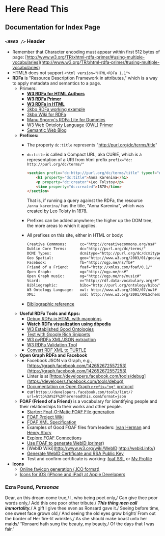 # Here Read This

## Documentation for Index Page

### `<HEAD />` Header 
* Remember that Character encoding must appear within first 512 bytes of page:
  [http://www.w3.org/TR/xhtml-rdfa-primer/#using-multiple-vocabularies](http://www.w3.org/TR/xhtml-rdfa-primer/#using-multiple-vocabularies)
* HTML5 does not support `<html version="HTML+RDFa 1.1">`
* **RDFa** is "Resource Description Framework in attributes," which is a way to apply metadata and semantics to a page.
    * Primers:
        * **[W3 RDFa for HTML Authors](http://www.w3.org/MarkUp/2009/rdfa-for-html-authors)**
        * **[W3 RDFa Primer](http://www.w3.org/TR/xhtml-rdfa-primer/)**
        * **[W3 RDFa in HTML](http://www.w3.org/TR/rdfa-in-html/)**
        * [3kbo RDFa working example](http://blog.3kbo.com/2010/11/10/simple-html5-rdfa-example/)
        * [3kbo Wiki for RDFa](http://notes.3kbo.com/rdfa)
        * [Manu Sporny's RDFa Lite for Dummies](http://manu.sporny.org/2011/rdfa-lite/)
        * [W3 Web Ontoloty Language (OWL) Primer](http://www.w3.org/TR/owl2-primer/)
        * [Semantic Web Blog](http://semanticweb.com/)
    * **Prefixes:**
        * The property `dc:title` represents "http://purl.org/dc/terms/title"
        * `dc:title` is called a Compact URL, aka CURIE, which is a representation of a URI from html prefix `prefix="dc: http://purl.org/dc/terms/"`

            ```html
            <section prefix="dc:http://purl.org/dc/terms/title" typeof="dc:BibliographicResource" resource="/anna_karenina/">
                <h1 property="dc:title">Anna Karenina</h1>
                <p property="dc:creator">Leo Tolstoy</p>
                <time property="dc:created">1878</time>
            </section>
            ```
            That is, if running a query against the RDFa, the resource `/anna_karenina/` has the title, "Anna Karenina", which was created by Leo Tolsty in 1878.
        * Prefixes can be added anywhere; the higher up the DOM tree, the more areas to which it applies.
        * All prefixes on this site, either in HTML or body:

            ```html
            Creative Commmons:      cc="http://creativecommons.org/ns#"
            Dublin Core Terms:      dc="http://purl.org/dc/terms/"
            DCMI Types:             dcmitype="http://purl.org/dc/dcmitype/"
            Geo Spatial:            geo="http://www.w3.org/2003/01/geo/wgs84_pos#"
            Facebook:               fb="http://ogp.me/ns/fb#"
            Friend of a Friend:     foaf="http://xmlns.com/foaf/0.1/"
            Open Graph:             og="http://ogp.me/ns#"
            Open Graph music:       og="http://ogp.me/ns/music#"
            Vcard:                  v="http://rdf.data-vocabulary.org/#"
            Bibliographic:          bibo="http://purl.org/ontology/bibo/" 
            W3 Ontology Language:   owl: http://www.w3.org/2002/07/owl#
            XML:                    xsd: http://www.w3.org/2001/XMLSchema#
            ```
        * [Bibliographic reference](http://uri.gbv.de/ontology/bibo/)
    * **Useful RDFa Tools and Apps:**
        * [Debug RDFa in HTML with mappings](http://rdfa.info/play/)
        * **[Watch RDFa visualization using dbpedia](http://www.visualdataweb.org/relfinder/relfinder.php)**
        * [W3 Established Good Ontologies](http://www.w3.org/wiki/Good_Ontologies)
        * [Test with Google Rich Snippets](http://www.google.com/webmasters/tools/richsnippets)
        * [W3 pyRDFa XML/JSON extraction](http://www.w3.org/2012/pyRdfa/)
        * [W3 RDFa Validation Tool](http://www.w3.org/RDF/Validator/)
        * [Convert RDF XML to TURTLE](http://www.rdfabout.com/demo/validator/index.xpd)
    * **Open Graph RDFa and Facebook**
        * Facebook JSON via Graph, e.g., [https://graph.facebook.com/142652672557253](https://graph.facebook.com/142652672557253)
        * Linter is at [https://developers.facebook.com/tools/debug](https://developers.facebook.com/tools/debug)
        * [Documentation on Open Graph `prefix="og"` protocol](https://developers.facebook.com/docs/opengraphprotocol/)
        * curl `https://developers.facebook.com/tools/lint/?url=http%3A%2F%2Fherereadthis.com&format=json`
    * **FOAF (Friend of a Friend)** is a vocabulary for identifying people and their relationships to their works and other people.
        * [Starter: Foaf-O-Matic FOAF File generation](http://www.ldodds.com/foaf/foaf-a-matic.en.html)
        * [FOAF Project Wiki](http://wiki.foaf-project.org/w/FAQ) 
        * [FOAF XML Specification](http://xmlns.com/foaf/spec/)
        * Examples of Good FOAF files from leaders: [Ivan Herman](http://www.ivan-herman.net/foaf.rdf) and [Henry Story](http://bblfish.net/people/henry/card#me)
        * [Explore FOAF Connections](http://xml.mfd-consult.dk/foaf/)
        * [Use FOAF to generate WebID (primer)](http://trueg.wordpress.com/2012/03/15/webid-a-guide-for-the-clueless/)
        * [WebID Wiki](http://www.w3.org/wiki/WebID http://webid.info/)
        * [Generate WebID Certificate and RSA Public Key](https://my-profile.eu/certgen.php)
        * Test and confirm certificate is working: [foaf SSL](https://foafssl.org/test/WebId) or [My Profile](https://my-profile.eu/)
* **Icons**
    * [Online favicon generation (.ICO format)](http://convertico.com)
    * [Icons for iOS (iPhone and iPad) at Apple Developers](http://developer.apple.com/library/ios/#documentation/AppleApplications/Reference/SafariWebContent/ConfiguringWebApplications/ConfiguringWebApplications.html)


### Ezra Pound, *Personae*
Dear, an this dream come true,/
I, who being poet only,/
Can give thee poor words only,/
Add this one poor other tribute,/
***This thing men call immortality.***/
A gift I give thee even as Ronsard gave it./
Seeing before time, one sweet face grown old,/
And seeing the old eyes grow bright/
From out the border of Her fire-lit wrinkles,/
As she should make boast unto her maids/
&ldquo;Ronsard hath sung the beauty, my beauty,/
Of the days that I was fair.&rdquo;




